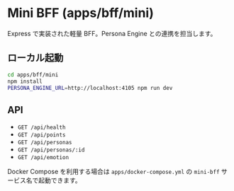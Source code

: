 # Mini BFF (apps/bff/mini)

Express で実装された軽量 BFF。Persona Engine との連携を担当します。

## ローカル起動
```bash
cd apps/bff/mini
npm install
PERSONA_ENGINE_URL=http://localhost:4105 npm run dev
```

## API
- `GET /api/health`
- `GET /api/points`
- `GET /api/personas`
- `GET /api/personas/:id`
- `GET /api/emotion`

Docker Compose を利用する場合は `apps/docker-compose.yml` の `mini-bff` サービス名で起動できます。
